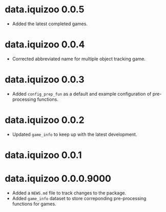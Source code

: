 # data.iquizoo 0.0.5

* Added the latest completed games.

# data.iquizoo 0.0.4

* Corrected abbreviated name for multiple object tracking game.

# data.iquizoo 0.0.3

* Added `config_prep_fun` as a default and example configuration of pre-processing functions.

# data.iquizoo 0.0.2

* Updated `game_info` to keep up with the latest development.

# data.iquizoo 0.0.1

# data.iquizoo 0.0.0.9000

* Added a `NEWS.md` file to track changes to the package.
* Added `game_info` dataset to store correponding pre-processing functions for games.
